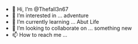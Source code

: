 - 👋 Hi, I’m @Thefall3n67
- 👀 I’m interested in ... adventure 
- 🌱 I’m currently learning ... Abut Life
- 💞️ I’m looking to collaborate on ... something new
- 📫 How to reach me ...

<!--- peachypeach673@gmail.com 
Thefall3n67/Thefall3n67 is a ✨ special ✨ repository because its `README.md` (this file) appears on your GitHub profile.
You can click the Preview link to take a look at your changes.
--->


